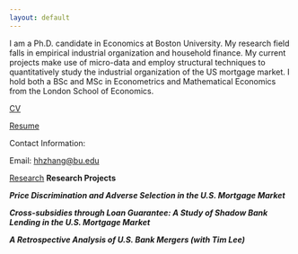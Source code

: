 ```yaml
---
layout: default
---
```

I am a Ph.D. candidate in Economics at Boston University. My research field falls in empirical industrial organization and household finance. My current projects make use of micro-data and employ structural techniques to quantitatively study the industrial organization of the US mortgage market. I hold both a BSc and MSc in Econometrics and Mathematical Economics from the London School of Economics.


[CV](https://drive.google.com/file/d/1iFrYfe3i19xgL40cqhVtipmHF_m-gVOK/view?usp=sharing)


[Resume](https://drive.google.com/file/d/18WSmE6mB5wZansjW8Lk3hEbgReWxGD7U/view?usp=sharing)

Contact Information:  

Email: hhzhang@bu.edu

[Research](./research.md)
<b>Research Projects<b>

<p><em>Price Discrimination and Adverse Selection in the U.S. Mortgage Market</em></p>

<p><em> Cross-subsidies through Loan Guarantee: A Study of Shadow Bank Lending in the U.S. Mortgage Market</em></p>

<p><em>A Retrospective Analysis of U.S. Bank Mergers (with Tim Lee)</em></p>


